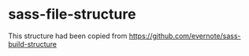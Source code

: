 # sass-file-structure
This structure had been copied from 
https://github.com/evernote/sass-build-structure
